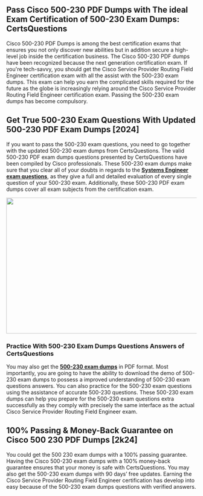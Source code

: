 <h2>Pass Cisco 500-230 PDF Dumps with The ideal Exam Certification of 500-230 Exam Dumps: CertsQuestions</h2>
<p>Cisco 500-230 PDF Dumps is among the best certification exams that ensures you not only discover new abilities but in addition secure a high-level job inside the certification business. The Cisco 500-230 PDF dumps have been recognized because the next generation certification exam. If you're tech-savvy, you should get the Cisco Service Provider Routing Field Engineer certification exam with all the assist with the 500-230 exam dumps. This exam can help you earn the complicated skills required for the future as the globe is increasingly relying around the Cisco Service Provider Routing Field Engineer certification exam. Passing the 500-230 exam dumps has become compulsory.</p>
<h2>Get True 500-230 Exam Questions With Updated 500-230 PDF Exam Dumps [2024]</h2>
<p>If you want to pass the 500-230 exam questions, you need to go together with the updated 500-230 exam dumps from CertsQuestions. The valid 500-230 PDF exam dumps questions presented by CertsQuestions have been compiled by Cisco professionals. These 500-230 exam dumps make sure that you clear all of your doubts in regards to the <strong><a href="https://www.certsquestions.com/systems-engineer--certification.html">Systems Engineer  exam questions</a></strong>, as they give a full and detailed evaluation of every single question of your 500-230 exam. Additionally, these 500-230 PDF exam dumps cover all exam subjects from the certification exam.</p>
<p><img style="display: block; margin-left: auto; margin-right: auto;" src="https://i.imgur.com/53zZ4Bb.png" alt="" width="720" height="360" /></p>
<h3>Practice With 500-230 Exam Dumps Questions Answers of CertsQuestions</h3>
<p>You may also get the <a href="https://www.certsquestions.com/500-230-pdf-dumps.html"><strong>500-230 exam dumps</strong></a> in PDF format. Most importantly, you are going to have the ability to download the demo of 500-230 exam dumps to possess a improved understanding of 500-230 exam questions answers. You can also practice for the 500-230 exam questions using the assistance of accurate 500-230 questions. These 500-230 exam dumps can help you prepare for the 500-230 exam questions extra successfully as they comply with precisely the same interface as the actual Cisco Service Provider Routing Field Engineer exam.</p>
<h2>100% Passing &amp; Money-Back Guarantee on Cisco 500 230 PDF Dumps [2k24]</h2>
<p>You could get the 500 230 exam dumps with a 100% passing guarantee. Having the Cisco 500-230 exam dumps with a 100% money-back guarantee ensures that your money is safe with CertsQuestions. You may also get the 500-230 exam dumps with 90 days&rsquo; free updates. Earning the Cisco Service Provider Routing Field Engineer certification has develop into easy because of the 500-230 exam dumps questions with verified answers.</p>
